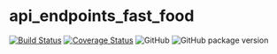 # api_endpoints_fast_food

[![Build Status](https://travis-ci.org/vincentmuriuki/api_endpoints_fast_food.svg?branch=test_endpoint)](https://travis-ci.org/vincentmuriuki/api_endpoints_fast_food)
[![Coverage Status](https://coveralls.io/repos/github/vincentmuriuki/api_endpoints_fast_food/badge.svg?branch=master)](https://coveralls.io/github/vincentmuriuki/api_endpoints_fast_food?branch=master)
![GitHub](https://img.shields.io/github/license/mashape/apistatus.svg)
![GitHub package version](https://img.shields.io/github/package-json/v/badges/shields.svg)
